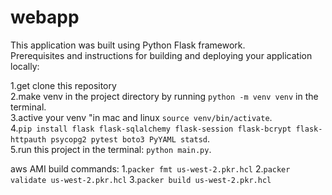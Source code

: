 # webapp

This application was built using Python Flask framework.  
Prerequisites and instructions for building and deploying your application locally:  

1.get clone this repository  
2.make venv in the project directory by running `python -m venv venv` in the terminal.  
3.active your venv "in mac and linux `source venv/bin/activate`.  
4.`pip install flask flask-sqlalchemy flask-session flask-bcrypt flask-httpauth psycopg2 pytest boto3 PyYAML statsd`.  
5.run this project in the terminal: `python main.py`.  

aws AMI build commands:
1.`packer fmt us-west-2.pkr.hcl`
2.`packer validate us-west-2.pkr.hcl`
3.`packer build us-west-2.pkr.hcl`